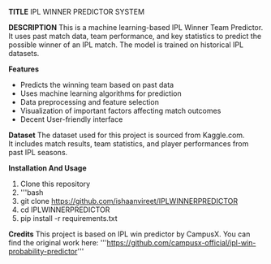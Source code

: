 **TITLE** 
IPL WINNER PREDICTOR SYSTEM

**DESCRIPTION** 
This is a machine learning-based IPL Winner Team Predictor. It uses past match data, team performance, and key statistics to predict the possible winner of an IPL match. The model is trained on historical IPL datasets.

**Features**
- Predicts the winning team based on past data  
- Uses machine learning algorithms for prediction  
- Data preprocessing and feature selection  
- Visualization of important factors affecting match outcomes  
- Decent User-friendly interface

**Dataset**
The dataset used for this project is sourced from Kaggle.com.  
It includes match results, team statistics, and player performances from past IPL seasons.  

**Installation And Usage**
1. Clone this repository
2. '''bash
3. git clone https://github.com/ishaanvireet/IPLWINNERPREDICTOR
4. cd IPLWINNERPREDICTOR
5. pip install -r requirements.txt

**Credits**
This project is based on IPL win predictor by CampusX.
You can find the original work here: '''https://github.com/campusx-official/ipl-win-probability-predictor'''



